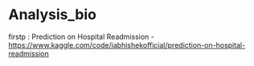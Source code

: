 # Analysis_bio

firstp : Prediction on Hospital Readmission - https://www.kaggle.com/code/iabhishekofficial/prediction-on-hospital-readmission
